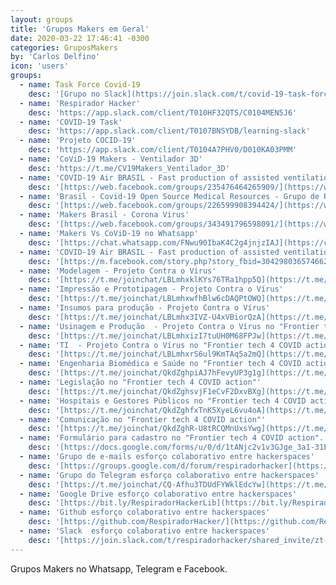 ```yaml
---
layout: groups
title: 'Grupos Makers em Geral'
date: 2020-03-22 17:46:41 -0300
categories: GruposMakers
by: 'Carlos Delfino'
icon: 'users'
groups:
  - name: Task Force Covid-19
    desc: '[Grupo no Slack](https://join.slack.com/t/covid-19-task-force/shared_invite/zt-cpijkag3-B~TFsUkLNoy2YuEl644mKQ). Para a preparação dos dados. Onde está o processo de coleta, armazenamento e distribuição dos dados brutos há um [grupo no whatsapp](https://chat.whatsapp.com/JnuepY2tmjD1g9eeUbkhmU). Para modelagem matemática e estatística, que selecionará as variáveis, fará escolha dos modelos, fará a implementação (desenv), treinará e avaliará os modelos. [Este Outro Grupo](https://chat.whatsapp.com/I7rPYiFgbbBDKo9F5iDzYy). Para criar a visualização dos dados, onde serão gerados dash, reports e paineis que serão analisados no grupo de análise, [use este grupo](https://chat.whatsapp.com/Ee0GAYdOObHHjHMv1SJLHK). Para análise dos resultados e conclusões, onde será feita a análise das informações geradas para a geração da conclusão final e publicação após validação exaustiva, [Há este outro grupo](https://chat.whatsapp.com/CxzgHUDxSKkIhipEkQwnFQ)'
  - name: 'Respirador Hacker'
    desc: 'https://app.slack.com/client/T010HF32QTS/C0104MEN5J6'
  - name: 'COVID-19 Task'
    desc: 'https://app.slack.com/client/T0107BNSYDB/learning-slack'
  - name: 'Projeto COCID-19'
    desc: 'https://app.slack.com/client/T0104A7PHV0/D010KA03PMM'
  - name: 'CoViD-19 Makers - Ventilador 3D'
    desc: 'https://t.me/CV19Makers_Ventilador_3D'
  - name: 'COVID-19 Air BRASIL - Fast production of assisted ventilation devices'
    desc: '[https://web.facebook.com/groups/235476464265909/](https://web.facebook.com/groups/235476464265909/)'
  - name: 'Brasil - Covid-19 Open Source Medical Resources - Grupo de Resposta'
    desc: '[https://web.facebook.com/groups/226599908394424/](https://web.facebook.com/groups/226599908394424/'
  - name: 'Makers Brasil - Corona Virus'
    desc: '[https://web.facebook.com/groups/343491796598091/](https://web.facebook.com/groups/343491796598091/)'
  - name: 'Makers Vs CoViD-19 no Whatsapp'
    desc: '[https://chat.whatsapp.com/FNwu90IbaK4C2g4jnjzIAJ](https://chat.whatsapp.com/FNwu90IbaK4C2g4jnjzIAJ)'
  - name: 'COVID-19 Air BRASIL - Fast production of assisted ventilation devices'
    desc: '[https://m.facebook.com/story.php?story_fbid=3042980365746620&id=100001040600047](https://m.facebook.com/story.php?story_fbid=3042980365746620&id=100001040600047)'
  - name: 'Modelagem - Projeto Contra o Vírus'
    desc: '[https://t.me/joinchat/LBLmhxklKYs76TRa1hpp5Q](https://t.me/joinchat/LBLmhxklKYs76TRa1hpp5Q)'
  - name: 'Impressão e Prototipagem - Projeto Contra o Vírus'
    desc: '[https://t.me/joinchat/LBLmhxwfhBlw6cDAQPtOWQ](https://t.me/joinchat/LBLmhxwfhBlw6cDAQPtOWQ)'
  - name: 'Insumos para produção - Projeto Contra o Vírus'
    desc: '[https://t.me/joinchat/LBLmhx3IVZ-U4xVBiorQzA](https://t.me/joinchat/LBLmhx3IVZ-U4xVBiorQzA)'
  - name: 'Usinagem e Produção  - Projeto Contra o Vírus no "Frontier tech 4 COVID action"'
    desc: '[https://t.me/joinchat/LBLmhxizI7tuUH0M68FPJw](https://t.me/joinchat/LBLmhxizI7tuUH0M68FPJw)'
  - name: 'TI  - Projeto Contra o Vírus no "Frontier tech 4 COVID action"'
    desc: '[https://t.me/joinchat/LBLmhxrS6ul9KmTAq5a2mQ](https://t.me/joinchat/LBLmhxrS6ul9KmTAq5a2mQ)'
  - name: 'Engenharia Biomédica e Saúde no "Frontier tech 4 COVID action"'
    desc: '[https://t.me/joinchat/QkdZghpiAJ7hFevyUP3g1g](https://t.me/joinchat/QkdZghpiAJ7hFevyUP3g1g)'
  - name: 'Legislação no "Frontier tech 4 COVID action"'
    desc: '[https://t.me/joinchat/QkdZghsvjF1eCvF2DxvBXg](https://t.me/joinchat/QkdZghsvjF1eCvF2DxvBXg)'
  - name: 'Hospitais e Gestores Públicos no "Frontier tech 4 COVID action"'
    desc: '[https://t.me/joinchat/QkdZghfxTnK5XyeL6vu4oA](https://t.me/joinchat/QkdZghfxTnK5XyeL6vu4oA)'
  - name: 'Comunicação no "Frontier tech 4 COVID action"'
    desc: '[https://t.me/joinchat/QkdZghR-U8tRCQMnUxsYwg](https://t.me/joinchat/QkdZghR-U8tRCQMnUxsYwg)'
  - name: 'Formulário para cadastro no "Frontier tech 4 COVID action".'
    desc: '[https://docs.google.com/forms/u/0/d/1tANjc2v1v3GJge_3a1-31EVyM-owL060Apkx0A_Lq90/viewform?ts=5e74ee9b&edit_requested=true](https://docs.google.com/forms/u/0/d/1tANjc2v1v3GJge_3a1-31EVyM-owL060Apkx0A_Lq90/viewform?ts=5e74ee9b&edit_requested=true)'
  - name: 'Grupo de e-mails esforço colaborativo entre hackerspaces'
    desc: '[https://groups.google.com/d/forum/respiradorhacker](https://groups.google.com/d/forum/respiradorhacker)'
  - name: 'Grupo do Telegram esforço colaborativo entre hackerspaces'
    desc: '[https://t.me/joinchat/CQ-Afhu3TDUdFYWklEdcYw](https://t.me/joinchat/CQ-Afhu3TDUdFYWklEdcYw)'
  - name: 'Google Drive esforço colaborativo entre hackerspaces'
    desc: '[https://bit.ly/RespiradorHackerLib](https://bit.ly/RespiradorHackerLib)'
  - name: 'Github esforço colaborativo entre hackerspaces'
    desc: '[https://github.com/RespiradorHacker/](https://github.com/RespiradorHacker/)'
  - name: 'Slack  esforço colaborativo entre hackerspaces'
    desc: '[https://join.slack.com/t/respiradorhacker/shared_invite/zt-cz8b6iv8-nPnewxJh1r5T3ZdAZIX_PQ](https://join.slack.com/t/respiradorhacker/shared_invite/zt-cz8b6iv8-nPnewxJh1r5T3ZdAZIX_PQ)'
---
```


Grupos Makers no Whatsapp, Telegram e Facebook.

<!--more-->

